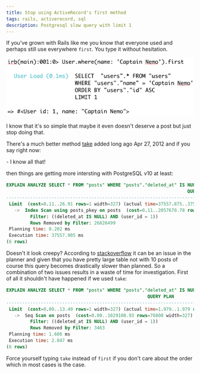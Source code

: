 ```yaml
---
title: Stop using ActiveRecord's first method
tags: rails, activerecord, sql
description: Postgresql slow query with limit 1
---
```


If you've grown with Rails like me you know that everyone used and perhaps still
use everywhere `first`. You type it without hesitation.

<img src="/images/irb.png" class="img-fluid" alt="irb">

I know that it's so simple that maybe it even doesn't deserve a post but just
stop doing that.

There's a much better method [take](https://github.com/rails/rails/commit/1379375f93c53d4c49fa8592b6117c3ade263f2e)
added long ago Apr 27, 2012 and if you say right now:

\- I know all that!

then things are getting more intersting with PostgreSQL v10 at least:

```sql
EXPLAIN ANALYZE SELECT * FROM "posts" WHERE "posts"."deleted_at" IS NULL AND "posts"."user_id" = 1 order by id ASC limit 1;
                                                                    QUERY PLAN                                                                    
--------------------------------------------------------------------------------------------------------------------------------------------------
 Limit  (cost=0.11..26.91 rows=1 width=327) (actual time=37557.875..37557.875 rows=1 loops=1)
   ->  Index Scan using posts_pkey on posts  (cost=0.11..2057670.78 rows=76800 width=327) (actual time=37557.874..37557.874 rows=1 loops=1)
         Filter: ((deleted_at IS NULL) AND (user_id = 1))
         Rows Removed by Filter: 26826499
 Planning time: 0.202 ms
 Execution time: 37557.905 ms
(6 rows)
```

Doesn't it look creepy? According to [stackoverflow](https://stackoverflow.com/questions/21385555/postgresql-query-very-slow-with-limit-1)
it can be an issue in the planner and given that you have pretty large table not
with 10 posts of course this query becomes drastically slower than planned. So a
combination of two issues results in a waste of time for investigation. First of
all it shouldn't have happened if we used `take`:

```sql
EXPLAIN ANALYZE SELECT * FROM "posts" WHERE "posts"."deleted_at" IS NULL AND "posts"."user_id" = 1 limit 1;
                                                     QUERY PLAN                                                     
--------------------------------------------------------------------------------------------------------------------
 Limit  (cost=0.00..13.40 rows=1 width=327) (actual time=1.979..1.979 rows=1 loops=1)
   ->  Seq Scan on posts  (cost=0.00..1029108.93 rows=76800 width=327) (actual time=1.978..1.978 rows=1 loops=1)
         Filter: ((deleted_at IS NULL) AND (user_id = 1))
         Rows Removed by Filter: 3463
 Planning time: 1.606 ms
 Execution time: 2.047 ms
(6 rows)
```

Force yourself typing `take` instead of `first` if you don't care about the order
which in most cases is the case.
